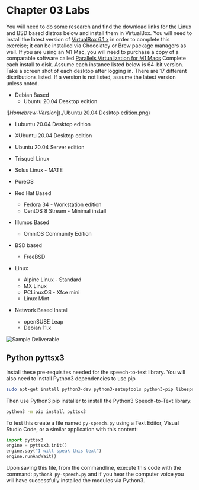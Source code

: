 # Chapter 03 Labs

You will need to do some research and find the download links for the Linux and BSD based distros below and install them in VirtualBox. You will need to install the latest version of [VirtualBox 6.1.x](https://virtualbox.org "VirtualBox Download site") in order to complete this exercise; it can be installed via Chocolatey or Brew package managers as well.  If you are using an M1 Mac, you will need to purchase a copy of a comparable software called [Parallels Virtualization for M1 Macs](https://www.parallels.com/ "Parallels virtualization for M1 Mac") Complete each install to disk.  Assume each instance listed below is 64-bit version. Take a screen shot of each desktop after logging in.  There are 17 different distributions listed.  If a version is not listed, assume the latest version unless noted.

* Debian Based
  * Ubuntu 20.04 Desktop edition

![*Homebrew-Version*](./Ubuntu 20.04 Desktop edition.png)

  * Lubuntu 20.04 Desktop edition
  * XUbuntu 20.04 Desktop edition
  * Ubuntu 20.04 Server edition
  * Trisquel Linux
  * Solus Linux - MATE
  * PureOS

* Red Hat Based
  * Fedora 34 - Workstation edition
  * CentOS 8 Stream - Minimal install

* Illumos Based
  * OmniOS Community Edition

* BSD based
  * FreeBSD

* Linux
  * Alpine Linux - Standard
  * MX Linux
  * PCLinuxOS - Xfce mini
  * Linux Mint

* Network Based Install
  * openSUSE Leap
  * Debian 11.x

![*Sample Deliverable*](images/Chapter-03/lab-example/virtualbox-ubuntu.png "Sample Deliverable")

## Python pyttsx3

Install these pre-requisites needed for the speech-to-text library. You will also need to install Python3 dependencies to use pip

```bash
sudo apt-get install python3-dev python3-setuptools python3-pip libespeak1 libespeak1-dev
```

Then use Python3 pip installer to install the Python3 Speech-to-Text library:

```bash
python3 -m pip install pyttsx3
```

To test this create a file named `py-speech.py` using a Text Editor, Visual Studio Code, or a similar application with this content:

```python
import pyttsx3
engine = pyttsx3.init()
engine.say("I will speak this text")
engine.runAndWait()
```

Upon saving this file, from the commandline, execute this code with the command: `python3 py-speech.py` and if you hear the computer voice you will have successfully installed the modules via Python3.
